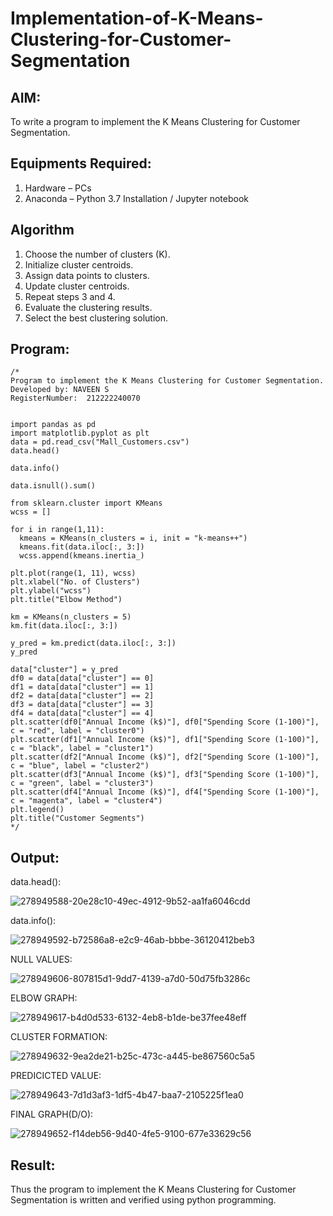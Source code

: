 # Implementation-of-K-Means-Clustering-for-Customer-Segmentation

## AIM:
To write a program to implement the K Means Clustering for Customer Segmentation.

## Equipments Required:
1. Hardware – PCs
2. Anaconda – Python 3.7 Installation / Jupyter notebook

## Algorithm
1.  Choose the number of clusters (K).
2.  Initialize cluster centroids.
3.  Assign data points to clusters.
4.  Update cluster centroids.
5.  Repeat steps 3 and 4.
6.  Evaluate the clustering results.
7.  Select the best clustering solution. 

## Program:
```
/*
Program to implement the K Means Clustering for Customer Segmentation.
Developed by: NAVEEN S
RegisterNumber:  212222240070


import pandas as pd
import matplotlib.pyplot as plt
data = pd.read_csv("Mall_Customers.csv")
data.head()

data.info()

data.isnull().sum()

from sklearn.cluster import KMeans
wcss = []

for i in range(1,11):
  kmeans = KMeans(n_clusters = i, init = "k-means++")
  kmeans.fit(data.iloc[:, 3:])
  wcss.append(kmeans.inertia_)
  
plt.plot(range(1, 11), wcss)
plt.xlabel("No. of Clusters")
plt.ylabel("wcss")
plt.title("Elbow Method")

km = KMeans(n_clusters = 5)
km.fit(data.iloc[:, 3:])

y_pred = km.predict(data.iloc[:, 3:])
y_pred

data["cluster"] = y_pred
df0 = data[data["cluster"] == 0]
df1 = data[data["cluster"] == 1]
df2 = data[data["cluster"] == 2]
df3 = data[data["cluster"] == 3]
df4 = data[data["cluster"] == 4]
plt.scatter(df0["Annual Income (k$)"], df0["Spending Score (1-100)"], c = "red", label = "cluster0")
plt.scatter(df1["Annual Income (k$)"], df1["Spending Score (1-100)"], c = "black", label = "cluster1")
plt.scatter(df2["Annual Income (k$)"], df2["Spending Score (1-100)"], c = "blue", label = "cluster2")
plt.scatter(df3["Annual Income (k$)"], df3["Spending Score (1-100)"], c = "green", label = "cluster3")
plt.scatter(df4["Annual Income (k$)"], df4["Spending Score (1-100)"], c = "magenta", label = "cluster4")
plt.legend()
plt.title("Customer Segments")
*/
```

## Output:
data.head():

![278949588-20e28c10-49ec-4912-9b52-aa1fa6046cdd](https://github.com/Naveensrinivasan07/Implementation-of-K-Means-Clustering-for-Customer-Segmentation/assets/119475891/e88af4cf-f5b0-4824-b46e-5a9aa864c7c5)

data.info():

![278949592-b72586a8-e2c9-46ab-bbbe-36120412beb3](https://github.com/Naveensrinivasan07/Implementation-of-K-Means-Clustering-for-Customer-Segmentation/assets/119475891/2091a671-a894-4081-990f-1c90fdafc06f)


NULL VALUES:

![278949606-807815d1-9dd7-4139-a7d0-50d75fb3286c](https://github.com/Naveensrinivasan07/Implementation-of-K-Means-Clustering-for-Customer-Segmentation/assets/119475891/151605f3-5026-4dcf-9ec5-c8452b49339c)

ELBOW GRAPH:

![278949617-b4d0d533-6132-4eb8-b1de-be37fee48eff](https://github.com/Naveensrinivasan07/Implementation-of-K-Means-Clustering-for-Customer-Segmentation/assets/119475891/6733b746-6bfb-4238-b8d6-86dc21d313cc)

CLUSTER FORMATION:

![278949632-9ea2de21-b25c-473c-a445-be867560c5a5](https://github.com/Naveensrinivasan07/Implementation-of-K-Means-Clustering-for-Customer-Segmentation/assets/119475891/b7961020-7542-4104-ae48-c5efcc1504ac)

PREDICICTED VALUE:

![278949643-7d1d3af3-1df5-4b47-baa7-2105225f1ea0](https://github.com/Naveensrinivasan07/Implementation-of-K-Means-Clustering-for-Customer-Segmentation/assets/119475891/d9d1a1c6-6397-432a-a04f-a4c74b4f1db0)

FINAL GRAPH(D/O):

![278949652-f14deb56-9d40-4fe5-9100-677e33629c56](https://github.com/Naveensrinivasan07/Implementation-of-K-Means-Clustering-for-Customer-Segmentation/assets/119475891/3d5d2918-2467-4bf2-95f8-2e40bcce9c9e)



## Result:
Thus the program to implement the K Means Clustering for Customer Segmentation is written and verified using python programming.
